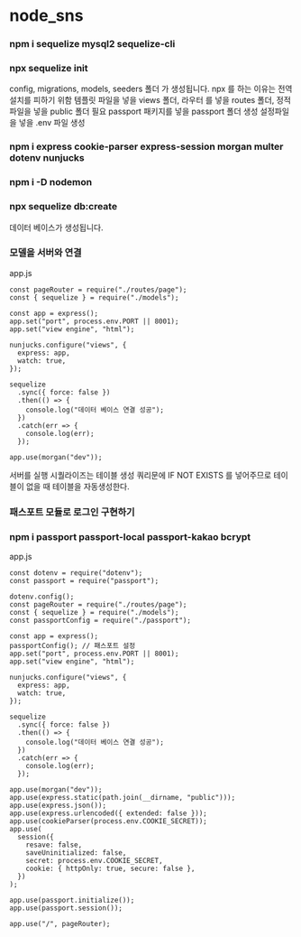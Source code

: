 # node_sns

### npm i sequelize mysql2 sequelize-cli

### npx sequelize init

config, migrations, models, seeders 폴더 가 생성됩니다.
npx 를 하는 이유는 전역설치를 피하기 위함
템플릿 파일을 넣을 views 폴더, 라우터 를 넣을 routes 폴더, 정적 파일을 넣을 public 폴더 필요
passport 패키지를 넣을 passport 폴더 생성
설정파일을 넣을 .env 파일 생성

### npm i express cookie-parser express-session morgan multer dotenv nunjucks

### npm i -D nodemon

### npx sequelize db:create

데이터 베이스가 생성됩니다.

### 모델을 서버와 연결

app.js

```
const pageRouter = require("./routes/page");
const { sequelize } = require("./models");

const app = express();
app.set("port", process.env.PORT || 8001);
app.set("view engine", "html");

nunjucks.configure("views", {
  express: app,
  watch: true,
});

sequelize
  .sync({ force: false })
  .then(() => {
    console.log("데이터 베이스 연결 성공");
  })
  .catch(err => {
    console.log(err);
  });

app.use(morgan("dev"));
```

서버를 실행
시퀄라이즈는 테이블 생성 쿼리문에 IF NOT EXISTS 를 넣어주므로 테이블이 없을 때 테이블을 자동생성한다.

### 패스포트 모듈로 로그인 구현하기

### npm i passport passport-local passport-kakao bcrypt

app.js

```
const dotenv = require("dotenv");
const passport = require("passport");

dotenv.config();
const pageRouter = require("./routes/page");
const { sequelize } = require("./models");
const passportConfig = require("./passport");

const app = express();
passportConfig(); // 패스포트 설정
app.set("port", process.env.PORT || 8001);
app.set("view engine", "html");

nunjucks.configure("views", {
  express: app,
  watch: true,
});

sequelize
  .sync({ force: false })
  .then(() => {
    console.log("데이터 베이스 연결 성공");
  })
  .catch(err => {
    console.log(err);
  });

app.use(morgan("dev"));
app.use(express.static(path.join(__dirname, "public")));
app.use(express.json());
app.use(express.urlencoded({ extended: false }));
app.use(cookieParser(process.env.COOKIE_SECRET));
app.use(
  session({
    resave: false,
    saveUninitialized: false,
    secret: process.env.COOKIE_SECRET,
    cookie: { httpOnly: true, secure: false },
  })
);

app.use(passport.initialize());
app.use(passport.session());

app.use("/", pageRouter);
```
